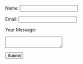 
<html>
  <head>
    <meta charset="utf-8">
    <meta name="viewport" content="width=device-width">
  </head>
  <body>

  <main>



 <form action="#" method="POST">
<label for ="name"> Name: </label>
<input id = "name" type = "text" name = "Name"> <br>

<label for = "email"> Email: </label>
<input id = "email" type = "text" name = "Email"><br>

<label for = "usermessage"> Your Message: </label>
<textarea id = "usermessage" type = "text" name = "Your message"> </textarea> <br>

<button type = "submit"> Submit </button>
</form> 
</main>
